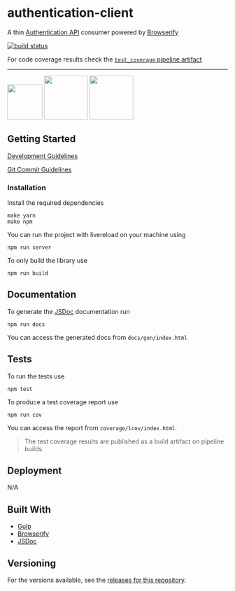 # authentication-client

A thin <a href="https://gitlab.glispa.com/avocarrot/authentication-api" target="_blank"> Authentication API</a> consumer powered by [Browserify](https://github.com/substack/node-browserify)

[![build status](https://gitlab.glispa.com/avocarrot/authentication-client/badges/master/build.svg)](https://gitlab.glispa.com/avocarrot/authentication-client/commits/master)


For code coverage results check the  [`test_coverage` pipeline artifact](
https://gitlab.glispa.com/avocarrot/authentication-client/pipelines)

---
<a href="https://github.com/gulpjs/gulp" target="_blank"><img src="https://cloud.githubusercontent.com/assets/1907604/15748124/467bdc4c-28e6-11e6-87a1-13683a6e8a1e.png" width ="80"/></a> <a href="https://github.com/substack/node-browserify" target="_blank"><img src="https://cloud.githubusercontent.com/assets/1907604/15990702/b75d94b2-30a4-11e6-97d1-4f4b623f27ec.jpg" width ="100"/></a> <a href="http://es6-features.org" target="_blank"><img src="https://cloud.githubusercontent.com/assets/1907604/21814827/47164abc-d763-11e6-929b-078a374a2abc.jpg" width ="100"/></a>


## Getting Started

[Development Guidelines](https://github.com/Avocarrot/company/wiki/Engineering)

[Git Commit Guidelines](https://github.com/DurandalProject/about/blob/master/CONTRIBUTING.md#commit)

### Installation

Install the required dependencies
```
make yarn
make npm
```

You can run the project with livereload on your machine using

```
npm run server
```

To only build the library use

```
npm run build
```

## Documentation

To generate the [JSDoc](http://usejsdoc.org/) documentation run
```
npm run docs
```
You can access the generated docs from `docs/gen/index.html`


## Tests

To run the tests use

```
npm test
```
To produce a test coverage report use

```
npm run cov
```
You can access the report from `coverage/lcov/index.html`.

> The test coverage results are published as a build artifact on pipeline builds


## Deployment

N/A


## Built With

* [Gulp](http://gulpjs.com/)
* [Browserify](https://github.com/substack/node-browserify)
* [JSDoc](http://usejsdoc.org/)

## Versioning

For the versions available, see the [releases for this repository](https://gitlab.glispa.com/avocarrot/authentication-client/tags).
